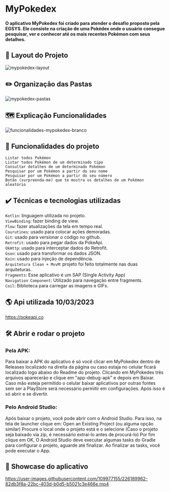 # MyPokedex

#### O aplicativo MyPokedex foi criado para atender o desafio proposto pela EGSYS. Ele consiste na criação de uma Pokédex onde o usuário consegue pesquisar, ver e conhecer até os mais recentes Pokémon com seus detalhes.

## 📱 Layout do Projeto
![mypokedex-layout](https://user-images.githubusercontent.com/109977155/226204930-8bc90129-239e-49a3-a55f-dae5b7188025.png)

## ✏️ Organização das Pastas
![mypokedex-pastas](https://user-images.githubusercontent.com/109977155/226197353-e86a344a-0e5e-411d-aae3-d5897236333b.png)

## 🗺️ Explicação Funcionalidades
![funcionalidades-mypokedex-branco](https://user-images.githubusercontent.com/109977155/226204792-f3074fe9-8bd7-4e21-a22c-c2e3295c96a6.png)

## 🔨 Funcionalidades do projeto
`Listar todos Pokémon` <br>
`Listar todos Pokémon de um determinado tipo` <br>
`Consultar detalhes de um determinado Pokémon` <br>
`Pesquisar por um Pokémon a partir do seu nome` <br>
`Pesquisar por um Pokémon a partir do seu número` <br>
`Botão (surpreenda-me) que te mostra os detalhes de um Pokémon aleatório` <br>

## ✔️ Técnicas e tecnologias utilizadas
`Kotlin`: linguagem utilizada no projeto. <br>
`ViewBinding`: fazer binding de view. <br>
`Flow`: fazer atualizações da tela em tempo real. <br>
`Courutines`: usado para colocar ações demoradas. <br>
`Git`: usado para versionar o código no github. <br>
`Retrofit`: usado para pegar dados da PokeApi. <br>
`OkHttp`: usado para interceptar dados do Retrofit. <br>
`Gson`: usado para transformar os dados JSON. <br>
`Koin`: usado para injeção de dependência. <br>
`Arquitetura Clean + MvvM`: projeto foi feito totalmente nas duas arquiteturas. <br>
`Fragments`: Esse aplicativo é um SAP (Single Activity App)  <br>
`Navigation Component`: Utilizado para navegação entre fragments. <br>
`Coil`: Biblioteca para carregar as imagens e GIFs.

## 🌎 Api utilizada 10/03/2023
https://pokeapi.co

## 🛠️ Abrir e rodar o projeto

### Pela APK: <br>
Para baixar a APK do aplicativo é só você clicar em MyPokedex dentro de Releases localizado na direita da página ou caso estaja no celular ficará localizado logo abaixo do Readme do projeto. Clicando em MyPokedex três arquivos aparecerão e clique em "app-debug-apk" e depois em Baixar. Caso mão esteja permitido o celular baixar aplicativos por outras fontes sem ser a PlayStore será necessário permitir em configurações. Após isso é só abrir e se divertir.

### Pelo Android Studio: <br>
Após baixar o projeto, você pode abrir com o Android Studio. Para isso, na tela de launcher clique em:
Open an Existing Project (ou alguma opção similar) Procure o local onde o projeto está e o selecione (Caso o projeto seja baixado via zip, é necessário extraí-lo
antes de procurá-lo) Por fim clique em OK, O Android Studio deve executar algumas tasks do Gradle para configurar o projeto, aguarde até finalizar. Ao finalizar as 
tasks, você pode executar o App.

## 🎥 Showcase do aplicativo
https://user-images.githubusercontent.com/109977155/226189962-82db3f8a-22bc-403d-b0d5-b5021c3e466e.mp4
